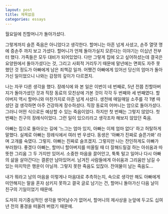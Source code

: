 ```yaml
---
layout: post
title: 제목없음
categories: essays
---
```


월요일에 친할머니가 돌아가셨다.

그렇게까지 슬픈 죽음은 아니었다고 생각한다. 할머니는 아흔 넘게 사셨고, 손주 열댓 명에 증손주 까지 보고 가셨다. 할머니가 언제 돌아가실지 모른다는 이야기는 이십년 전부터 했다. 가족들은 모두 대비가 되어있었다. 다만 그렇게 집에 오고 싶어하셨는데 결국은 요양원에서 돌아가셨다는 것, 그리고 사회적 거리두기 때문에 말년에는 면회도 자주 못했던 것 정도가 아빠에게 남은 죄책감 일까. 어쨌건 아빠에게 있어선 당신의 엄마가 돌아가신 일이었으니 나와는 감정의 깊이가 다르겠지.

나는 자꾸 다른 생각을 했다. 장례식에 와 본 일은 이번이 네 번째로, 5년 전쯤 친할아버지가 돌아가셨던 것과 직장 동료의 모친상에 가본 것이 각각 두 번째와 세 번째였다. 할아버지 역시 할머니와 마찬가지로 아흔 넘게 사셨다. 생전에 매일매일 소주를 각 1병 따셨던 걸 생각하면 아주 건강하게 장수하셨다. 직장 동료의 어머니는 암으로 돌아가셨다. 그러니 어떤 식으로든 예상할 수 있는 죽음이었다. 하지만 첫 번째는 그렇지 않았다. 첫 번째는 친구의 장례식이었다. 그런 일이 있으리라고 생각조차 해보지 않았던 죽음. 

아빠는 집으로 돌아오는 길에 '느그는 엄마 있지, 아빠는 이제 엄마 없다' 하고 허탈하게 말했다. 실제로 아빠는 장례식에서 여러 번 우셨다. 동생은 '아빠가 진짜로 슬픈가봐' 라며 고개를 숙였다. 그렇지. 아빠는 진짜로 슬프겠지. 그렇지만 나는 잔인하게도 아빠가 부러웠다. 좋겠다 아빠는, 할머니 할아버지를 떠올릴 때 더 잘해드릴걸 하는 아쉬움과 따뜻한 그리움 그 두 가지만 있어서. 소중한 마음을 끌어안고, 툭툭 털고 일어나 다시 아빠의 삶을 살아간다는 결론만 남아있어서. 남겨진 사람들에게 아쉬움과 그리움만 남길 수 있는 마지막은 행운이 아닐까. 그렇지 못한 죽음도 있잖아. 잔여물이 남는 죽음도...

내가 뭐라고 남의 마음을 이렇게나 마음대로 추측하는지, 속으로 생각만 해도 아빠에게 미안해지는 말을 혼자 삼키지 못하고 결국 글로 남기는 건, 할머니 돌아가신 다음 날이 친구의 기일이었기 때문에.

도저히 자기중심적인 생각을 벗어날수가 없어서, 할머니의 제사상을 눈앞에 두고도 십여년 전의 풍경을 떠올려 버렸기 때문에.